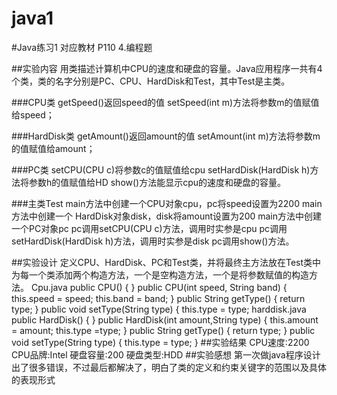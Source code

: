 # java1
#Java练习1
对应教材 P110 4.编程题

##实验内容
用类描述计算机中CPU的速度和硬盘的容量。Java应用程序一共有4个类，类的名字分别是PC、CPU、HardDisk和Test，其中Test是主类。

###CPU类
getSpeed()返回speed的值
setSpeed(int m)方法将参数m的值赋值给speed；

###HardDisk类
getAmount()返回amount的值
setAmount(int m)方法将参数m的值赋值给amount；

###PC类
setCPU(CPU c)将参数c的值赋值给cpu
setHardDisk(HardDisk h)方法将参数h的值赋值给HD
show()方法能显示cpu的速度和硬盘的容量。

###主类Test
main方法中创建一个CPU对象cpu，pc将speed设置为2200
main方法中创建一个 HardDisk对象disk，disk将amount设置为200
main方法中创建一个PC对象pc
pc调用setCPU(CPU c)方法，调用时实参是cpu
pc调用setHardDisk(HardDisk h)方法，调用时实参是disk
pc调用show()方法。

##实验设计
定义CPU、HardDisk、PC和Test类，并将最终主方法放在Test类中
为每一个类添加两个构造方法，一个是空构造方法，一个是将参数赋值的构造方法。
Cpu.java
public CPU() {
	}
	public CPU(int speed, String band) {
		this.speed = speed;
		this.band = band;
	}
public String getType() {
		return type;
	}
	public void setType(String type) {
		this.type = type;
harddisk.java
public HardDisk() {
	}
	public HardDisk(int amount,String type) {
		this.amount = amount;
		this.type =type;
	}
public String getType() {
		return type;
	}
	public void setType(String type) {
		this.type = type;
	}
##实验结果
CPU速度:2200
CPU品牌:Intel
硬盘容量:200
硬盘类型:HDD
##实验感想
第一次做java程序设计出了很多错误，不过最后都解决了，明白了类的定义和约束关键字的范围以及具体的表现形式
